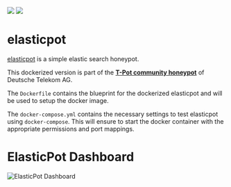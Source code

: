 [![](https://images.microbadger.com/badges/version/dtagdevsec/elasticpot:1804.svg)](https://microbadger.com/images/dtagdevsec/elasticpot:1804 "Get your own version badge on microbadger.com") [![](https://images.microbadger.com/badges/image/dtagdevsec/elasticpot:1804.svg)](https://microbadger.com/images/dtagdevsec/elasticpot:1804 "Get your own image badge on microbadger.com")

# elasticpot

[elasticpot](https://github.com/schmalle/ElasticPot) is a simple elastic search honeypot.

This dockerized version is part of the **[T-Pot community honeypot](http://dtag-dev-sec.github.io/)** of Deutsche Telekom AG.

The `Dockerfile` contains the blueprint for the dockerized elasticpot and will be used to setup the docker image.

The `docker-compose.yml` contains the necessary settings to test elasticpot using `docker-compose`. This will ensure to start the docker container with the appropriate permissions and port mappings.

# ElasticPot Dashboard

![ElasticPot Dashboard](https://raw.githubusercontent.com/dtag-dev-sec/tpotce/master/docker/elasticpot/doc/dashboard.png)
